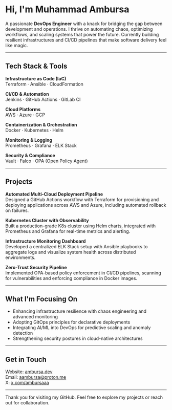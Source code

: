 # Hi, I'm Muhammad Ambursa

A passionate **DevOps Engineer** with a knack for bridging the gap between development and operations. I thrive on automating chaos, optimizing workflows, and scaling systems that power the future. Currently building resilient infrastructures and CI/CD pipelines that make software delivery feel like magic.

---

## Tech Stack & Tools

**Infrastructure as Code (IaC)**  
Terraform · Ansible · CloudFormation  

**CI/CD & Automation**  
Jenkins · GitHub Actions · GitLab CI  

**Cloud Platforms**  
AWS · Azure · GCP  

**Containerization & Orchestration**  
Docker · Kubernetes · Helm  

**Monitoring & Logging**  
Prometheus · Grafana · ELK Stack  

**Security & Compliance**  
Vault · Falco · OPA (Open Policy Agent)  

---

## Projects

**Automated Multi-Cloud Deployment Pipeline**  
Designed a GitHub Actions workflow with Terraform for provisioning and deploying applications across AWS and Azure, including automated rollback on failures.

**Kubernetes Cluster with Observability**  
Built a production-grade K8s cluster using Helm charts, integrated with Prometheus and Grafana for real-time metrics and alerting.

**Infrastructure Monitoring Dashboard**  
Developed a centralized ELK Stack setup with Ansible playbooks to aggregate logs and visualize system health across distributed environments.

**Zero-Trust Security Pipeline**  
Implemented OPA-based policy enforcement in CI/CD pipelines, scanning for vulnerabilities and enforcing compliance in Docker images.

---

## What I'm Focusing On

- Enhancing infrastructure resilience with chaos engineering and advanced monitoring  
- Adopting GitOps principles for declarative deployments  
- Integrating AI/ML into DevOps for predictive scaling and anomaly detection  
- Strengthening security postures in cloud-native architectures  

---

## Get in Touch

Website: [ambursa.dev](https://ambursa.dev)  
Email: [aambursa@proton.me](mailto:aambursa@proton.me)  
X: [x.com/ambursaaa](https://x.com//aambursaaa)

---

Thank you for visiting my GitHub. Feel free to explore my projects or reach out for collaboration.
